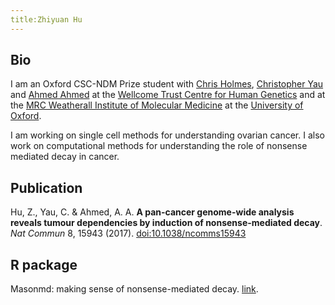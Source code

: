 ```yaml
---
title:Zhiyuan Hu
---
```


## Bio

I am an Oxford CSC-NDM Prize student with [Chris Holmes](http://www.stats.ox.ac.uk/~cholmes/), [Christopher Yau](http://www.well.ox.ac.uk/yau) 
and [Ahmed Ahmed](https://www.wrh.ox.ac.uk/team/ahmed-ahmed) at the [Wellcome Trust Centre for Human Genetics](http://www.well.ox.ac.uk/home) 
and at the [MRC Weatherall Institute of Molecular Medicine](https://www.imm.ox.ac.uk/) at the [University of Oxford](http://www.ox.ac.uk/).

I am working on single cell methods for understanding ovarian cancer. I also work on computational methods for understanding the role of nonsense mediated decay in cancer. 

## Publication

Hu, Z., Yau, C. & Ahmed, A. A. **A pan-cancer genome-wide analysis reveals tumour dependencies by induction of nonsense-mediated decay**. *Nat Commun* 8, 15943 (2017). [doi:10.1038/ncomms15943](https://www.nature.com/articles/ncomms15943)

## R package

Masonmd: making sense of nonsense-mediated decay. [link](https://github.com/zhiyhu/masonmd). 
